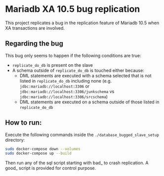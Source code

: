# Mariadb XA 10.5 bug replication

This project replicates a bug in the replication feature of Mariadb 10.5 when XA transactions are involved.

## Regarding the bug

This bug only seems to happen if the following conditions are true:

- `replicate_do_db` is present on the slave
- A schema outside of `replicate_do_db` is touched either because:
  - DML statements are executed with a schema selected that is not listed in `replicate_do_db`
including none (e.g. `jdbc:mariadb://localhost:3306` or `jdbc:mariadb://localhost:3306/junkschema`
vs `jdbc:mariadb://localhost:3306/srcschema`)
  - DML statements are executed on a schema outside of those listed in `replicate_do_db`

## How to run:

Execute the following commands inside the `./database_bugged_slave_setup` directory:
```bash
sudo docker-compose down --volumes
sudo docker-compose up --build
```

Then run any of the sql script starting with bad_ to crash replication. A good_ script is provided
for control purpose.
